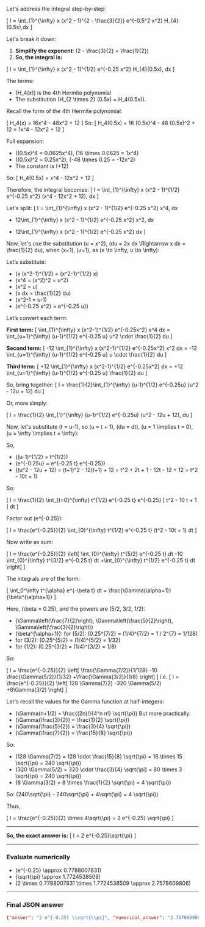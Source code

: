 Let's address the integral step-by-step:

\[
I = \int_{1}^{\infty} x (x^2 - 1)^{2 - \frac{3}{2}} e^{-0.5^2 x^2} H_{4}(0.5x)\,dx
\]

Let's break it down:

1. **Simplify the exponent**: \(2 - \frac{3}{2} = \frac{1}{2}\)
2. **So, the integral is:**

\[
I = \int_{1}^{\infty} x (x^2 - 1)^{1/2} e^{-0.25 x^2} H_{4}(0.5x)\, dx
\]

The terms:
- \(H_4(x)\) is the 4th Hermite polynomial
- The substitution \(H_{2 \times 2} (0.5x) = H_4(0.5x)\).

Recall the form of the 4th Hermite polynomial:

\[
H_4(x) = 16x^4 - 48x^2 + 12
\]
So:
\[
H_4(0.5x) = 16 (0.5x)^4 - 48 (0.5x)^2 + 12 = 1x^4 - 12x^2 + 12
\]

Full expansion:
- \((0.5x)^4 = 0.0625x^4\), \(16 \times 0.0625 = 1x^4\)
- \((0.5x)^2 = 0.25x^2\), \(-48 \times 0.25 = -12x^2\)
- The constant is \(+12\)

So:
\[
H_4(0.5x) = x^4 - 12x^2 + 12
\]

Therefore, the integral becomes:
\[
I = \int_{1}^{\infty} x (x^2 - 1)^{1/2} e^{-0.25 x^2} (x^4 - 12x^2 + 12)\, dx
\]

Let's split:
\[
I = \int_{1}^{\infty} x (x^2 - 1)^{1/2} e^{-0.25 x^2} x^4\, dx
- 12\int_{1}^{\infty} x (x^2 - 1)^{1/2} e^{-0.25 x^2} x^2\, dx
+ 12\int_{1}^{\infty} x (x^2 - 1)^{1/2} e^{-0.25 x^2} dx
\]

Now, let's use the substitution \(u = x^2\), \(du = 2x dx \Rightarrow x dx = \frac{1}{2} du\), when \(x=1\), \(u=1\), as \(x \to \infty, u \to \infty\):

Let’s substitute:

- \(x (x^2-1)^{1/2} = (x^2-1)^{1/2} x\)
- \(x^4 = (x^2)^2 = u^2\)
- \(x^2 = u\)
- \(x dx = \frac{1}{2} du\)
- \(x^2-1 = u-1\)
- \(e^{-0.25 x^2} = e^{-0.25 u}\)

Let’s convert each term:

**First term:**
\[
\int_{1}^{\infty} x (x^2-1)^{1/2} e^{-0.25x^2} x^4 dx = \int_{u=1}^{\infty} (u-1)^{1/2} e^{-0.25 u} u^2 \cdot \frac{1}{2} du
\]

**Second term:**
\[
-12 \int_{1}^{\infty} x (x^2-1)^{1/2} e^{-0.25x^2} x^2 dx = -12 \int_{u=1}^{\infty} (u-1)^{1/2} e^{-0.25 u} u \cdot \frac{1}{2} du
\]

**Third term:**
\[
+12 \int_{1}^{\infty} x (x^2-1)^{1/2} e^{-0.25x^2} dx = +12 \int_{u=1}^{\infty} (u-1)^{1/2} e^{-0.25 u} \frac{1}{2} du
\]

So, bring together:
\[
I = \frac{1}{2}\int_{1}^{\infty} (u-1)^{1/2} e^{-0.25u} (u^2 - 12u + 12) du
\]

Or, more simply:

\[
I = \frac{1}{2} \int_{1}^{\infty} (u-1)^{1/2} e^{-0.25u} (u^2 - 12u + 12)\, du
\]

Now, let's substitute \(t = u-1\), so \(u = t + 1\), \(du = dt\), \(u = 1 \implies t = 0\), \(u = \infty \implies t = \infty\):

So,
- \((u-1)^{1/2} = t^{1/2}\)
- \(e^{-0.25u} = e^{-0.25 t} e^{-0.25}\)
- \((u^2 - 12u + 12) = (t+1)^2 - 12(t+1) + 12 = t^2 + 2t + 1 - 12t - 12 + 12 = t^2 - 10t + 1\)

So:

\[
I = \frac{1}{2} \int_{t=0}^{\infty} t^{1/2} e^{-0.25 t} e^{-0.25} [ t^2 - 10 t + 1 ] dt
\]

Factor out \(e^{-0.25}\):

\[
I = \frac{e^{-0.25}}{2} \int_{0}^{\infty} t^{1/2} e^{-0.25 t} (t^2 - 10t + 1) dt
\]

Now write as sum:

\[
I = \frac{e^{-0.25}}{2} \left[
\int_{0}^{\infty} t^{5/2} e^{-0.25 t} dt
-10 \int_{0}^{\infty} t^{3/2} e^{-0.25 t} dt
+\int_{0}^{\infty} t^{1/2} e^{-0.25 t} dt
\right]
\]

The integrals are of the form:

\[
\int_0^\infty t^{\alpha} e^{-\beta t} dt = \frac{\Gamma(\alpha+1)}{\beta^{\alpha+1}}
\]

Here, \(\beta = 0.25\), and the powers are \(5/2, 3/2, 1/2\):

- \(\Gamma\left(\frac{7}{2}\right), \Gamma\left(\frac{5}{2}\right), \Gamma\left(\frac{3}{2}\right)\)
- \(\beta^{\alpha+1}\): for \(5/2\): \(0.25^{7/2} = (1/4)^{7/2} = 1 / 2^{7} = 1/128\)
- for \(3/2\): \(0.25^{5/2} = (1/4)^{5/2} = 1/32\)
- for \(1/2\): \(0.25^{3/2} = (1/4)^{3/2} = 1/8\)

So:

\[
I = \frac{e^{-0.25}}{2}
\left[
\frac{\Gamma(7/2)}{1/128}
-10 \frac{\Gamma(5/2)}{1/32}
+\frac{\Gamma(3/2)}{1/8}
\right]
\]
i.e.
\[
I = \frac{e^{-0.25}}{2}
\left[
128 \Gamma(7/2)
-320 \Gamma(5/2)
+8\Gamma(3/2)
\right]
\]

Let's recall the values for the Gamma function at half-integers:

- \(\Gamma(n+1/2) = \frac{(2n)!}{4^n n!} \sqrt{\pi}\)
But more practically:
- \(\Gamma(\frac{3}{2}) = \frac{1}{2} \sqrt{\pi}\)
- \(\Gamma(\frac{5}{2}) = \frac{3}{4} \sqrt{\pi}\)
- \(\Gamma(\frac{7}{2}) = \frac{15}{8} \sqrt{\pi}\)

So:

- \(128 \Gamma(7/2) = 128 \cdot \frac{15}{8} \sqrt{\pi} = 16 \times 15 \sqrt{\pi} = 240 \sqrt{\pi}\)
- \(320 \Gamma(5/2) = 320 \cdot \frac{3}{4} \sqrt{\pi} = 80 \times 3 \sqrt{\pi} = 240 \sqrt{\pi}\)
- \(8 \Gamma(3/2) = 8 \times \frac{1}{2} \sqrt{\pi} = 4 \sqrt{\pi}\)

So: \(240\sqrt{\pi} - 240\sqrt{\pi} + 4\sqrt{\pi} = 4 \sqrt{\pi}\)

Thus,

\[
I = \frac{e^{-0.25}}{2} \times 4\sqrt{\pi} = 2 e^{-0.25} \sqrt{\pi}
\]

---

**So, the exact answer is:**
\[
I = 2 e^{-0.25}\sqrt{\pi}
\]

---

### Evaluate numerically

- \(e^{-0.25} \approx 0.7788007831\)
- \(\sqrt{\pi} \approx 1.7724538509\)
- \(2 \times 0.7788007831 \times 1.7724538509 \approx 2.7578609806\)

---

### Final JSON answer

```json
{"answer": "2 e^{-0.25} \\sqrt{\\pi}", "numerical_answer": "2.7578609806"}
```